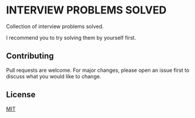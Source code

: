 # INTERVIEW PROBLEMS SOLVED
Collection of interview problems solved.

I recommend you to try solving them by yourself first.

## Contributing
Pull requests are welcome. For major changes, please open an issue first to discuss what you would like to change.

## License
[MIT](https://choosealicense.com/licenses/mit/)
